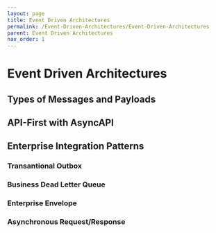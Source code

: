 ```yaml
---
layout: page
title: Event Driven Architectures
permalink: /Event-Driven-Architectures/Event-Driven-Architectures
parent: Event Driven Architectures
nav_order: 1
---
```


# Event Driven Architectures

## Types of Messages and Payloads

## API-First with AsyncAPI

## Enterprise Integration Patterns

### Transantional Outbox

### Business Dead Letter Queue

### Enterprise Envelope

### Asynchronous Request/Response